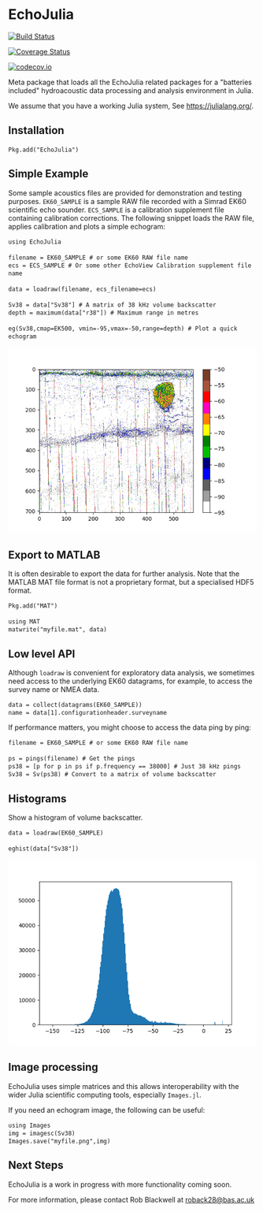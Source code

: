# EchoJulia

[![Build Status](https://travis-ci.org/EchoJulia/EchoJulia.jl.svg?branch=master)](https://travis-ci.org/EchoJulia/EchoJulia.jl)

[![Coverage Status](https://coveralls.io/repos/EchoJulia/EchoJulia.jl/badge.svg?branch=master&service=github)](https://coveralls.io/github/EchoJulia/EchoJulia.jl?branch=master)

[![codecov.io](http://codecov.io/github/EchoJulia/EchoJulia.jl/coverage.svg?branch=master)](http://codecov.io/github/EchoJulia/EchoJulia.jl?branch=master)


Meta package that loads all the EchoJulia related packages for a
"batteries included" hydroacoustic data processing and analysis
environment in Julia.

We assume that you have a working Julia system, See
https://julialang.org/.

## Installation


	Pkg.add("EchoJulia")


## Simple Example

Some sample acoustics files are provided for demonstration and testing purposes. `EK60_SAMPLE` is a sample
RAW file recorded with a Simrad EK60 scientific echo sounder. `ECS_SAMPLE` is a calibration supplement file
containing calibration corrections. The following snippet loads the RAW file, applies calibration and plots
a simple echogram:


	using EchoJulia
	
	filename = EK60_SAMPLE # or some EK60 RAW file name
	ecs = ECS_SAMPLE # Or some other EchoView Calibration supplement file name
	
	data = loadraw(filename, ecs_filename=ecs)
	
	Sv38 = data["Sv38"] # A matrix of 38 kHz volume backscatter
	depth = maximum(data["r38"]) # Maximum range in metres
	
	eg(Sv38,cmap=EK500, vmin=-95,vmax=-50,range=depth) # Plot a quick echogram
	

![Echogram](doc/media/images/example.png)

## Export to MATLAB

It is often desirable to export the data for further analysis. Note that the MATLAB MAT
file format is not a proprietary format, but a specialised HDF5 format.


	Pkg.add("MAT")
	
	using MAT
	matwrite("myfile.mat", data)

## Low level API

Although `loadraw` is convenient for exploratory data analysis, we
sometimes need access to the underlying EK60 datagrams, for example,
to access the survey name or NMEA data.


	data = collect(datagrams(EK60_SAMPLE))
	name = data[1].configurationheader.surveyname


If performance matters, you might choose to access the data ping by ping:

	filename = EK60_SAMPLE # or some EK60 RAW file name

	ps = pings(filename) # Get the pings
	ps38 = [p for p in ps if p.frequency == 38000] # Just 38 kHz pings
	Sv38 = Sv(ps38) # Convert to a matrix of volume backscatter

## Histograms

Show a histogram of volume backscatter.

	data = loadraw(EK60_SAMPLE)

	eghist(data["Sv38"]) 
	
![Histogram](doc/media/images/hist.png)

## Image processing

EchoJulia uses simple matrices and this allows interoperability with the wider
Julia scientific computing tools, especially `Images.jl`.

If you need an echogram image, the following can be useful:


	using Images
	img = imagesc(Sv38)
	Images.save("myfile.png",img)
	
	
## Next Steps

EchoJulia is a work in progress with more functionality coming soon.

For more information, please contact Rob Blackwell at roback28@bas.ac.uk
